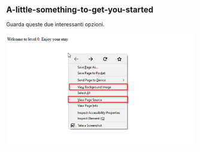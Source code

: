 ## A-little-something-to-get-you-started 

Guarda queste due interessanti opzioni.

![picture](imgs/1.png)


